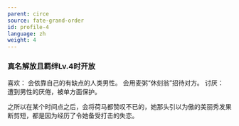 ```yaml
---
parent: circe
source: fate-grand-order
id: profile-4
language: zh
weight: 4
---
```


### 真名解放且羁绊Lv.4时开放

喜欢：
会依靠自己的有缺点的人类男性。
会用麦粥“休刻翁”招待对方。
讨厌：
遭到男性的厌倦，被单方面保护。

之所以在某个时间点之后，会将荷马都赞叹不已的，她那头引以为傲的美丽秀发果断剪短，都是因为经历了令她备受打击的失恋。
